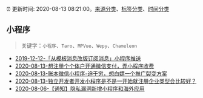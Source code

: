 :alarm_clock: 更新时间: 2020-08-13 08:21:00。[来源分类](../README.md)、[标签分类](../TAGS.md)、[时间分类](../TIMELINE.md)

## 小程序


> 关键字：`小程序`、`Taro`、`MPVue`、`Wepy`、`Chameleon`



- [2019-12-12-「从模板消息改版订阅消息」小程序推送](https://juejin.im/post/5df03c3551882512243f9292) 
- [2020-08-13-想注册个个体户开通微信支付，弄小程序收费](https://www.v2ex.com/t/698004) 
- [2020-08-13-账本微信小程序-迫于穷，想白嫖一个推广裂变方案](https://www.v2ex.com/t/698002) 
- [2020-08-13-独立开发者开发小程序是不是一开始就注册企业类型会比较好？](https://www.v2ex.com/t/697959) 
- [2020-08-06-【通知】隐私漏洞新增小程序和海外应用](https://sec.thief.one/article_content?a_id=8ee110c6b8af8aac03210ebf4624e971) 